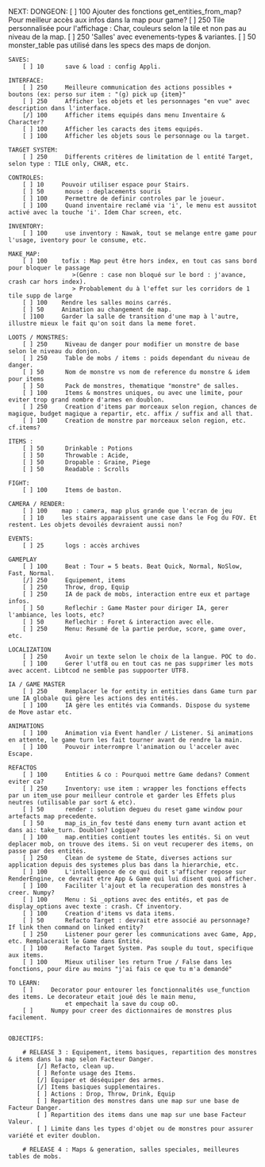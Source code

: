 NEXT:
    DONGEON:
        [ ] 100     Ajouter des fonctions get_entities_from_map? Pour meilleur accès aux infos dans la map pour game?
        [ ] 250     Tile personnalisée pour l'affichage : Char, couleurs selon la tile et non pas au niveau de la map.
        [ ] 250     'Salles' avec evenements-types & variantes.
        [ ] 50      monster_table pas utilisé dans les specs des maps de donjon.

    SAVES:
        [ ] 10      save & load : config Appli.

    INTERFACE:
        [ ] 250     Meilleure communication des actions possibles + boutons (ex: perso sur item : "(g) pick up {item}"
        [ ] 250     Afficher les objets et les personnages "en vue" avec description dans l'interface.
        [/] 100     Afficher items equipés dans menu Inventaire & Character?
        [ ] 100     Afficher les caracts des items equipés.
        [ ] 100     Afficher les objets sous le personnage ou la target.

    TARGET SYSTEM:
        [ ] 250     Differents critères de limitation de l entité Target, selon type : TILE only, CHAR, etc.

    CONTROLES:
        [ ] 10     Pouvoir utiliser espace pour Stairs.
        [ ] 50      mouse : deplacements souris
        [ ] 100     Permettre de definir controles par le joueur.
        [ ] 100     Quand inventaire reclamé via 'i', le menu est aussitot activé avec la touche 'i'. Idem Char screen, etc.

    INVENTORY:
        [ ] 100     use inventory : Nawak, tout se melange entre game pour l'usage, iventory pour le consume, etc.

    MAKE_MAP:
        [ ] 100    tofix : Map peut être hors index, en tout cas sans bord pour bloquer le passage
                      >(Genre : case non bloqué sur le bord : j'avance, crash car hors index).
                      > Probablement du à l'effet sur les corridors de 1 tile supp de large
        [ ] 100    Rendre les salles moins carrés.
        [ ] 50     Animation au changement de map.
        [ ]100     Garder la salle de transition d'une map à l'autre, illustre mieux le fait qu'on soit dans la meme foret.

    LOOTS / MONSTRES:
        [ ] 250     Niveau de danger pour modifier un monstre de base selon le niveau du donjon.
        [ ] 250     Table de mobs / items : poids dependant du niveau de danger.
        [ ] 50      Nom de monstre vs nom de reference du monstre & idem pour items
        [ ] 50      Pack de monstres, thematique "monstre" de salles.
        [ ] 100     Items & monstres uniques, ou avec une limite, pour eviter trop grand nombre d'armes en doublon.
        [ ] 250     Creation d'items par morceaux selon region, chances de magique, budget magique a repartir, etc. affix / suffix and all that.
        [ ] 100     Creation de monstre par morceaux selon region, etc. cf.items?

    ITEMS :
        [ ] 50      Drinkable : Potions
        [ ] 50      Throwable : Acide,
        [ ] 50      Dropable : Graine, Piege
        [ ] 50      Readable : Scrolls

    FIGHT:
        [ ] 100     Items de baston.

    CAMERA / RENDER:
        [ ] 100    map : camera, map plus grande que l'ecran de jeu
        [ ] 10     les stairs apparaissent une case dans le Fog du FOV. Et restent. Les objets devoilés devraient aussi non?

    EVENTS:
        [ ] 25      logs : accès archives

    GAMEPLAY
        [ ] 100     Beat : Tour = 5 beats. Beat Quick, Normal, NoSlow, Fast, Normal.
        [/] 250     Equipement, items
        [ ] 250     Throw, drop, Equip
        [ ] 250     IA de pack de mobs, interaction entre eux et partage infos.
        [ ] 50      Reflechir : Game Master pour diriger IA, gerer l'ambiance, les loots, etc?
        [ ] 50      Reflechir : Foret & interaction avec elle.
        [ ] 250     Menu: Resumé de la partie perdue, score, game over, etc.

    LOCALIZATION
        [ ] 250     Avoir un texte selon le choix de la langue. POC to do.
        [ ] 100     Gerer l'utf8 ou en tout cas ne pas supprimer les mots avec accent. Libtcod ne semble pas suppoorter UTF8.

    IA / GAME MASTER
        [ ] 250     Remplacer le for entity in entities dans Game turn par une IA globale qui gère les actions des entités.
        [ ] 100     IA gère les entités via Commands. Dispose du systeme de Move astar etc.

    ANIMATIONS
        [ ] 100     Animation via Event handler / Listener. Si animations en attente, le game turn les fait tourner avant de rendre la main.
        [ ] 100     Pouvoir interrompre l'animation ou l'acceler avec Escape.

    REFACTOS
        [ ] 100     Entities & co : Pourquoi mettre Game dedans? Comment eviter ca?
        [ ] 250     Inventory: use item : wrapper les fonctions effects par un item_use pour meilleur controle et garder les Effets plus neutres (utilisable par sort & etc).
        [ ] 50      render : solution degueu du reset game window pour artefacts map precedente.
        [ ] 50      map_is_in_fov testé dans enemy turn avant action et dans ai: take_turn. Doublon? Logique?
        [ ] 100     map.entities contient toutes les entités. Si on veut deplacer mob, on trouve des items. Si on veut recuperer des items, on passe par des entités.
        [ ] 250     Clean de systeme de State, diverses actions sur application depuis des systemes plus bas dans la hierarchie, etc.
        [ ] 100     L'intelligence de ce qui doit s'afficher repose sur RenderEngine, ce devrait etre App & Game qui lui disent quoi afficher.
        [ ] 100     Faciliter l'ajout et la recuperation des monstres à creer. Numpy?
        [ ] 100     Menu : Si _options avec des entités, et pas de display_options avec texte : crash. Cf inventory.
        [ ] 100     Creation d'items vs data items.
        [ ] 50      Refacto Target : devrait etre associé au personnage? If link then command on linked entity?
        [ ] 250     Listener pour gerer les communications avec Game, App, etc. Remplacerait le Game dans Entité.
        [ ] 100     Refacto Target System. Pas souple du tout, specifique aux items.
        [ ] 100     Mieux utiliser les return True / False dans les fonctions, pour dire au moins "j'ai fais ce que tu m'a demandé"

    TO LEARN:
        [ ]     Decorator pour entourer les fonctionnalités use_function des items. Le decorateur etait joué dés le main menu,
                    et empechait la save du coup oO.
        [ ]     Numpy pour creer des dictionnaires de monstres plus facilement.


    OBJECTIFS:

        # RELEASE 3 : Equipement, items basiques, repartition des monstres & items dans la map selon Facteur Danger.
            [/] Refacto, clean up.
            [ ] Refonte usage des Items.
            [/] Equiper et déséquiper des armes.
            [/] Items basiques supplementaires.
            [ ] Actions : Drop, Throw, Drink, Equip
            [ ] Repartition des monstres dans une map sur une base de Facteur Danger.
            [ ] Repartition des items dans une map sur une base Facteur Valeur.
            [ ] Limite dans les types d'objet ou de monstres pour assurer variété et eviter doublon.

        # RELEASE 4 : Maps & generation, salles speciales, meilleures tables de mobs.